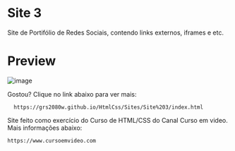 # Site 3

Site de Portifólio de Redes Sociais, contendo links externos, iframes e etc.

# Preview
![image](https://github.com/user-attachments/assets/d41bc9ad-087c-450b-a16c-d2bad721a0c4)


Gostou? Clique no link abaixo para ver mais:

      https://grs2080w.github.io/HtmlCss/Sites/Site%203/index.html


Site feito como exercício do Curso de HTML/CSS do Canal Curso em video. Mais informações abaixo:

    https://www.cursoemvideo.com
